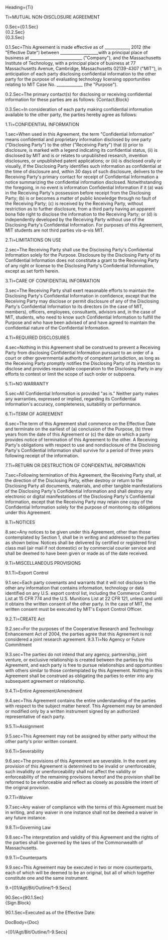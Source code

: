 Heading={Ti}

Ti=MUTUAL NON-DISCLOSURE AGREEMENT

0.Sec={0.1.Sec}<br>{0.2.Sec}<br>{0.3.Sec}

0.1.Sec=This Agreement is made effective as of ____________, 2012 (the "Effective Date") between ___________________with a principal place of business at __________________________ ("Company"), and the Massachusetts Institute of Technology, with a principal place of business at 77 Massachusetts Avenue, Cambridge, Massachusetts 02139-4307 ("MIT"), in anticipation of each party disclosing confidential information to the other party for the purpose of evaluating technology licensing opportunities relating to MIT Case No. _____________ (the "Purpose"). 

0.2.Sec=The primary contact(s) for disclosing or receiving confidential information for these parties are as follows: {Contact.Block}

0.3.Sec=In consideration of each party making confidential information available to the other party, the parties hereby agree as follows:

1.Ti=CONFIDENTIAL INFORMATION

1.sec=When used in this Agreement, the term "Confidential Information" means confidential and proprietary information disclosed by one party ("Disclosing Party") to the other ("Receiving Party") that (i) prior to disclosure, is marked with a legend indicating its confidential status, (ii) is disclosed by MIT and is or relates to unpublished research, invention disclosures, or unpublished patent applications; or (iii) is disclosed orally or visually, if the Disclosing Party identifies such information as confidential at the time of disclosure and, within 30 days of such disclosure, delivers to the Receiving Party's primary contact for receipt of Confidential Information a notice summarizing the confidential information disclosed. Notwithstanding the foregoing, in no event is information Confidential Information if it (a) was in the Receiving Party's possession before receipt from the Disclosing Party; (b) is or becomes a matter of public knowledge through no fault of the Receiving Party; (c) is received by the Receiving Party, without restriction as to further disclosure, from a third party having an apparent bona fide right to disclose the information to the Receiving Party; or (d) is independently developed by the Receiving Party without use of the Disclosing Party's Confidential Information. For purposes of this Agreement, MIT students are not third parties vis-a-vis MIT.

2.Ti=LIMITATIONS ON USE

2.sec=The Receiving Party shall use the Disclosing Party's Confidential Information solely for the Purpose. Disclosure by the Disclosing Party of its Confidential Information does not constitute a grant to the Receiving Party of any right or license to the Disclosing Party's Confidential Information, except as set forth herein. 

3.Ti=CARE OF CONFIDENTIAL INFORMATION

3.sec=The Receiving Party shall exert reasonable efforts to maintain the Disclosing Party's Confidential Information in confidence, except that the Receiving Party may disclose or permit disclosure of any of the Disclosing Party's Confidential Information to its directors (in the case of MIT, members), officers, employees, consultants, advisors and, in the case of MIT, students, who need to know such Confidential Information to fulfill the Purpose and who have been advised of and have agreed to maintain the confidential nature of the Confidential Information.

4.Ti=REQUIRED DISCLOSURES

4.sec=Nothing in this Agreement shall be construed to prevent a Receiving Party from disclosing Confidential Information pursuant to an order of a court or other governmental authority of competent jurisdiction, as long as the Receiving Party promptly notifies the Disclosing Party of its intention to disclose and provides reasonable cooperation to the Disclosing Party in any efforts to contest or limit the scope of such order or subpoena.

5.Ti=NO WARRANTY

5.sec=All Confidential Information is provided "as is." Neither party makes any warranties, expressed or implied, regarding its Confidential Information's accuracy, completeness, suitability or performance. 

6.Ti=TERM OF AGREEMENT

6.sec=The term of this Agreement shall commence on the Effective Date and terminate on the earliest of (a) conclusion of the Purpose, (b) three years from the date of this Agreement or (c) the date on which a party provides notice of termination of this Agreement to the other. A Receiving Party's obligations with respect to use and nondisclosure of the Disclosing Party's Confidential Information shall survive for a period of three years following receipt of the information.

7.Ti=RETURN OR DESTRUCTION OF CONFIDENTIAL INFORMATION

7.sec=Following termination of this Agreement, the Receiving Party shall, at the direction of the Disclosing Party, either destroy or return to the Disclosing Party all documents, materials, and other tangible manifestations of the Disclosing Party's Confidential Information and shall destroy any electronic or digital manifestations of the Disclosing Party's Confidential Information, except that the Receiving Party may retain one copy of the Confidential Information solely for the purpose of monitoring its obligations under this Agreement.

8.Ti=NOTICES

8.sec=Any notices to be given under this Agreement, other than those contemplated by Section 1, shall be in writing and addressed to the parties as shown below. Notices shall be delivered by certified or registered first class mail (air mail if not domestic) or by commercial courier service and shall be deemed to have been given or made as of the date received.

9.Ti=MISCELLANEOUS PROVISIONS

9.1.Ti=Export Control

9.1.sec=Each party covenants and warrants that it will not disclose to the other any information that contains information, technology or data identified on any U.S. export control list, including the Commerce Control List at 15 CFR 774 and the U.S. Munitions List at 22 CFR 121, unless and until it obtains the written consent of the other party. In the case of MIT, the written consent must be executed by MIT's Export Control Officer.

9.2.Ti=CREATE Act

9.2.sec=For the purposes of the Cooperative Research and Technology Enhancement Act of 2004, the parties agree that this Agreement is not considered a joint research agreement. 
9.3.Ti=No Agency or Future Commitment

9.3.sec=The parties do not intend that any agency, partnership, joint venture, or exclusive relationship is created between the parties by this Agreement, and each party is free to pursue relationships and opportunities with others similar to those contemplated by this Agreement. Nothing in this Agreement shall be construed as obligating the parties to enter into any subsequent agreement or relationship.

9.4.Ti=Entire Agreement/Amendment

9.4.sec=This Agreement contains the entire understanding of the parties with respect to the subject matter hereof. This Agreement may be amended or modified only by a written instrument signed by an authorized representative of each party. 

9.5.Ti=Assignment

9.5.sec=This Agreement may not be assigned by either party without the other party's prior written consent. 

9.6.Ti=Severability

9.6.sec=The provisions of this Agreement are severable. In the event any provision of this Agreement is determined to be invalid or unenforceable, such invalidity or unenforceability shall not affect the validity or enforceability of the remaining provisions hereof and the provision shall be reformed to be enforceable and reflect as closely as possible the intent of the original provision.

9.7.Ti=Waiver

9.7.sec=Any waiver of compliance with the terms of this Agreement must be in writing, and any waiver in one instance shall not be deemed a waiver in any future instance.

9.8.Ti=Governing Law

9.8.sec=The interpretation and validity of this Agreement and the rights of the parties shall be governed by the laws of the Commonwealth of Massachusetts.

9.9.Ti=Counterparts

9.9.sec=This Agreement may be executed in two or more counterparts, each of which will be deemed to be an original, but all of which together constitute one and the same instrument.

9.=[01/Agt/Bit/Outline/1-9.Secs]

90.Sec={90.1.Sec}<br>{Sign.Block}

90.1.Sec=Executed as of the Effective Date:

DocBody={Doc}

=[01/Agt/Bit/Outline/1-9.Secs]
